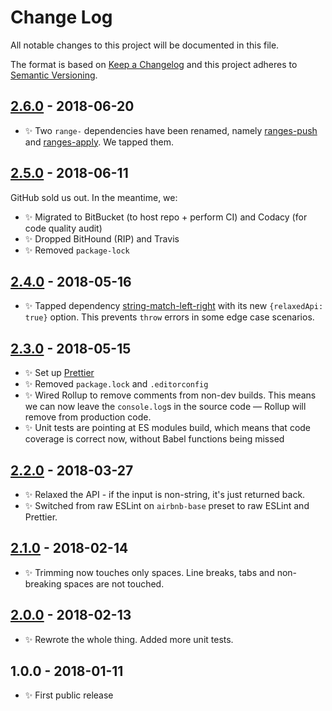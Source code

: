 # Change Log

All notable changes to this project will be documented in this file.

The format is based on [Keep a Changelog](http://keepachangelog.com/)
and this project adheres to [Semantic Versioning](http://semver.org/).

## [2.6.0] - 2018-06-20

- ✨ Two `range-` dependencies have been renamed, namely [ranges-push](https://www.npmjs.com/package/ranges-push) and [ranges-apply](https://www.npmjs.com/package/ranges-apply). We tapped them.

## [2.5.0] - 2018-06-11

GitHub sold us out. In the meantime, we:

- ✨ Migrated to BitBucket (to host repo + perform CI) and Codacy (for code quality audit)
- ✨ Dropped BitHound (RIP) and Travis
- ✨ Removed `package-lock`

## [2.4.0] - 2018-05-16

- ✨ Tapped dependency [string-match-left-right](https://github.com/codsen/string-match-left-right) with its new `{relaxedApi: true}` option. This prevents `throw` errors in some edge case scenarios.

## [2.3.0] - 2018-05-15

- ✨ Set up [Prettier](https://prettier.io)
- ✨ Removed `package.lock` and `.editorconfig`
- ✨ Wired Rollup to remove comments from non-dev builds. This means we can now leave the `console.log`s in the source code — Rollup will remove from production code.
- ✨ Unit tests are pointing at ES modules build, which means that code coverage is correct now, without Babel functions being missed

## [2.2.0] - 2018-03-27

- ✨ Relaxed the API - if the input is non-string, it's just returned back.
- ✨ Switched from raw ESLint on `airbnb-base` preset to raw ESLint and Prettier.

## [2.1.0] - 2018-02-14

- ✨ Trimming now touches only spaces. Line breaks, tabs and non-breaking spaces are not touched.

## [2.0.0] - 2018-02-13

- ✨ Rewrote the whole thing. Added more unit tests.

## 1.0.0 - 2018-01-11

- ✨ First public release

[2.0.0]: https://bitbucket.org/codsen/string-remove-duplicate-heads-tails/branches/compare/v2.0.0%0Dv1.0.11#diff
[2.1.0]: https://bitbucket.org/codsen/string-remove-duplicate-heads-tails/branches/compare/v2.1.0%0Dv2.0.1#diff
[2.2.0]: https://bitbucket.org/codsen/string-remove-duplicate-heads-tails/branches/compare/v2.2.0%0Dv2.1.4#diff
[2.3.0]: https://bitbucket.org/codsen/string-remove-duplicate-heads-tails/branches/compare/v2.3.0%0Dv2.2.0#diff
[2.4.0]: https://bitbucket.org/codsen/string-remove-duplicate-heads-tails/branches/compare/v2.4.0%0Dv2.3.0#diff
[2.5.0]: https://bitbucket.org/codsen/string-remove-duplicate-heads-tails/branches/compare/v2.5.0%0Dv2.4.1#diff
[2.6.0]: https://bitbucket.org/codsen/string-remove-duplicate-heads-tails/branches/compare/v2.6.0%0Dv2.5.0#diff
